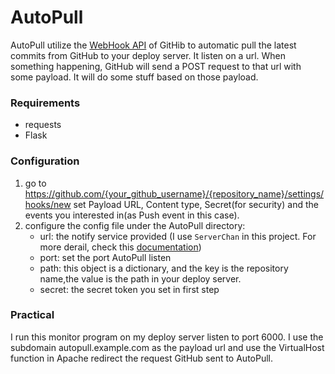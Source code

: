 # AutoPull
AutoPull utilize the [WebHook API](https://developer.github.com/webhooks/) of GitHib to automatic pull the latest commits from GitHub to your deploy server. It listen on a url. When something happening, GitHub will send a POST request to that url with some payload. It will do some stuff based on those payload.

### Requirements
- requests
- Flask

### Configuration

1. go to https://github.com/{your_github_username}/{repository_name}/settings/hooks/new set Payload URL, Content type, Secret(for security) and the events you interested in(as Push event in this case).
2. configure the config file under the AutoPull directory:
   + url: the notify service provided (I use `ServerChan` in this project. For more derail, check this [documentation](http://sc.ftqq.com/2.version)) 
   + port: set the port AutoPull listen
   + path: this object is a dictionary, and the key is the repository name,the value is the path in your deploy server.
   + secret: the secret token you set in first step

### Practical
I run this monitor program on my deploy server listen to port 6000. I use the subdomain autopull.example.com as the payload url and use the VirtualHost function in Apache redirect the request GitHub sent to AutoPull.
